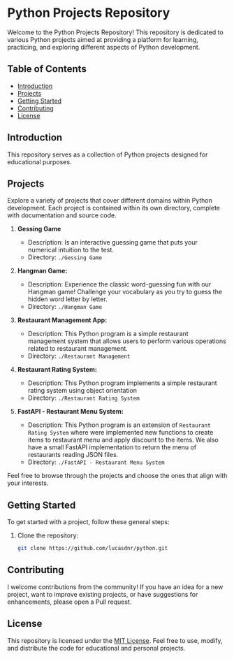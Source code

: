 # Python Projects Repository

Welcome to the Python Projects Repository! This repository is dedicated to various Python projects aimed at providing a platform for learning, practicing, and exploring different aspects of Python development.

## Table of Contents
- [Introduction](#introduction)
- [Projects](#projects)
- [Getting Started](#getting-started)
- [Contributing](#contributing)
- [License](#license)

## Introduction
This repository serves as a collection of Python projects designed for educational purposes.

## Projects
Explore a variety of projects that cover different domains within Python development. Each project is contained within its own directory, complete with documentation and source code.

1. **Gessing Game**
   - Description: Is an interactive guessing game that puts your numerical intuition to the test.
   - Directory: `./Gessing Game`

2. **Hangman Game:**
   - Description: Experience the classic word-guessing fun with our Hangman game! Challenge your vocabulary as you try to guess the hidden word letter by letter.
   - Directory: `./Hangman Game`

3. **Restaurant Management App:**
   - Description: This Python program is a simple restaurant management system that allows users to perform various operations related to restaurant management.
   - Directory: `./Restaurant Management`

4. **Restaurant Rating System:**
   - Description: This Python program implements a simple restaurant rating system using object orientation
   - Directory: `./Restaurant Rating System`

5. **FastAPI - Restaurant Menu System:**
   - Description: This Python program is an extension of `Restaurant Rating System` where were implemented new functions to create items to restaurant menu and apply discount to the items. We also have a small FastAPI implementation to return the menu of restaurants reading JSON files.
   - Directory: `./FastAPI - Restaurant Menu System`


Feel free to browse through the projects and choose the ones that align with your interests.

## Getting Started
To get started with a project, follow these general steps:

1. Clone the repository:
   ```bash
   git clone https://github.com/lucasdnr/python.git

## Contributing
I welcome contributions from the community! If you have an idea for a new project, want to improve existing projects, or have suggestions for enhancements, please open a Pull request.

## License
This repository is licensed under the [MIT License](https://opensource.org/license/mit/). Feel free to use, modify, and distribute the code for educational and personal projects.